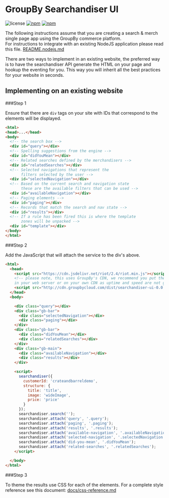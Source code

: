 GroupBy Searchandiser UI
========

![license](https://img.shields.io/github/license/groupby/searchandiser-ui.svg)
[![npm](https://img.shields.io/npm/dm/searchandiser-ui.svg)](https://www.npmjs.com/package/searchandiser-ui)
[![npm](https://img.shields.io/npm/v/searchandiser-ui.svg)](https://www.npmjs.com/package/searchandiser-ui)

The following instructions assume that you are creating a search & merch single page app using the
GroupBy commerce platform.  
For instructions to integrate with an existing NodeJS application please read this file.
[README.nodejs.md](README.nodejs.md)

There are two ways to implement in an existing website, the preferred way is to have the searchandiser
API generate the HTML on your page and hookup the eventing for you.  This way you will inherit
all the best practices for your website in seconds.

Implementing on an existing website
---

###Step 1

Ensure that there are `div` tags on your site with IDs that correspond to the elements will be
displayed.

```html
<html>
<head>...</head>
<body>
  <!-- the search box -->
  <div id="query"></div>
  <!-- Spelling suggestions from the engine -->
  <div id="didYouMean"></div>
  <!-- Related searches defined by the merchandisers -->
  <div id="relatedSearches"></div>
  <!-- Selected navigations that represent the
       filters selected by the user -->
  <div id="selectedNavigation"></div>
  <!-- Based on the current search and navigation state
       these are the available filters that can be used -->
  <div id="availableNavigation"></div>
  <!-- Paging elements -->
  <div id="paging"></div>
  <!-- Records that match the search and nav state -->
  <div id="results"></div>
  <!-- If a rule has been fired this is where the template
       zones will be unpacked -->
  <div id="template"></div>
</body>
</html>
```

###Step 2

Add the JavaScript that will attach the service to the div's above.

```html
<html>
  <head>
    <script src="https://cdn.jsdelivr.net/riot/2.4/riot.min.js"></script>
    <!-- please note, this uses GroupBy's CDN, we recommend you put these JavaScript files
    in your web server or on your own CDN as uptime and speed are not guaranteed -->
    <script src="http://cdn.groupbycloud.com/dist/searchandiser-ui-0.0.0.min.js"></script>
  </head>
  <body>

    <div class="query"></div>
    <div class="gb-bar">
      <div class="selectedNavigation"></div>
      <div class="paging"></div>
    </div>
    <div class="gb-bar">
      <div class="didYouMean"></div>
      <div class="relatedSearches"></div>
    </div>
    <div class="gb-main">
      <div class="availableNavigation"></div>
      <div class="results"></div>
    </div>

    <script>
      searchandiser({
        customerId: 'crateandbarreldemo',
        structure: {
          title: 'title',
          image: 'wideImage',
          price: 'price'
        }
      });
      searchandiser.search('');
      searchandiser.attach('query', '.query');
      searchandiser.attach('paging', '.paging');
      searchandiser.attach('results', '.results');
      searchandiser.attach('available-navigation', '.availableNavigation');
      searchandiser.attach('selected-navigation', '.selectedNavigation');
      searchandiser.attach('did-you-mean', '.didYouMean');
      searchandiser.attach('related-searches', '.relatedSearches');
    </script>

  </body>
</html>
```

###Step 3

To theme the results use CSS for each of the elements.  For a complete style reference see this
document: [docs/css-reference.md](docs/css-reference.md)

